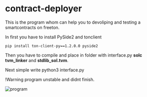 # contract-deployer
This is the program whom can help you to devoliping and testing a smartcontracts on freeton.

In first you have to install PySide2 and tonclient

`pip install ton-client-py==1.2.0.0 pyside2`

Then you have to compile and place in folder with interface.py __solc tvm_linker__ and __stdlib_sol.tvm__.

Next simple write python3 interface.py


!Warning program unstable and didnt finish.

![program](https://i.imgur.com/8FH1U8i.png)
